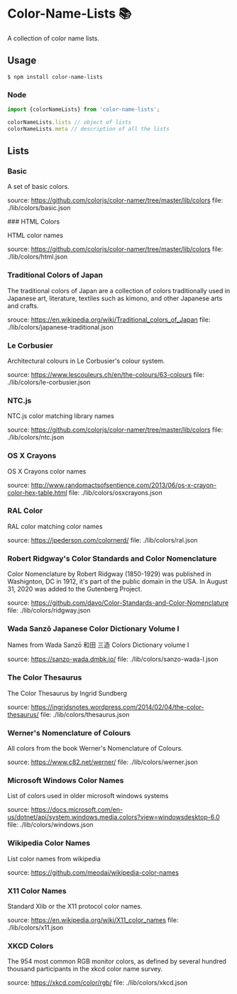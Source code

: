 # Color-Name-Lists 📚

A collection of color name lists.
## Usage

```shell
$ npm install color-name-lists
```
### Node
```js
import {colorNameLists} from 'color-name-lists';

colorNameLists.lists // object of lists
colorNameLists.meta // description of all the lists
```

## Lists
### Basic

A set of basic colors.

source: https://github.com/colorjs/color-namer/tree/master/lib/colors
file: ./lib/colors/basic.json

### HTML Colors

HTML color names

source: https://github.com/colorjs/color-namer/tree/master/lib/colors
file: ./lib/colors/html.json

### Traditional Colors of Japan

The traditional colors of Japan are a collection of colors traditionally
used in Japanese art, literature, textiles such as kimono, and other Japanese
arts and crafts.

srouce: https://en.wikipedia.org/wiki/Traditional_colors_of_Japan
file: ./lib/colors/japanese-traditional.json

### Le Corbusier

Architectural colours in Le Corbusier's colour system.

source: https://www.lescouleurs.ch/en/the-colours/63-colours
file: ./lib/colors/le-corbusier.json

### NTC.js

NTC.js color matching library names

source: https://github.com/colorjs/color-namer/tree/master/lib/colors
file: ./lib/colors/ntc.json

### OS X Crayons

OS X Crayons color names

source: http://www.randomactsofsentience.com/2013/06/os-x-crayon-color-hex-table.html
file: ./lib/colors/osxcrayons.json

### RAL Color

RAL color matching color names

source: https://jpederson.com/colornerd/
file: ./lib/colors/ral.json

### Robert Ridgway's Color Standards and Color Nomenclature

Color Nomenclature by Robert Ridgway (1850-1929) was published in Washignton,
DC in 1912, it's part of the public domain in the USA. In August 31, 2020 was
added to the Gutenberg Project.

source: https://github.com/davo/Color-Standards-and-Color-Nomenclature
file: ./lib/colors/ridgway.json

### Wada Sanzō Japanese Color Dictionary Volume I

Names from Wada Sanzō 和田 三造 Colors Dictionary volume I

source: https://sanzo-wada.dmbk.io/
file: ./lib/colors/sanzo-wada-I.json

### The Color Thesaurus

The Color Thesaurus by Ingrid Sundberg

source: https://ingridsnotes.wordpress.com/2014/02/04/the-color-thesaurus/
file: ./lib/colors/thesaurus.json

### Werner's Nomenclature of Colours

All colors from the book Werner's Nomenclature of Colours.

source: https://www.c82.net/werner/
file: ./lib/colors/werner.json

### Microsoft Windows Color Names

List of colors used in older microsoft windows systems

source: https://docs.microsoft.com/en-us/dotnet/api/system.windows.media.colors?view=windowsdesktop-6.0
file: ./lib/colors/windows.json

### Wikipedia Color Names

List color names from wikipedia

source: https://github.com/meodai/wikipedia-color-names

### X11 Color Names

Standard Xlib or the X11 protocol color names.

source: https://en.wikipedia.org/wiki/X11_color_names
file: ./lib/colors/x11.json

### XKCD Colors

The 954 most common RGB monitor colors, as defined by several hundred
    thousand participants in the xkcd color name survey.

source: https://xkcd.com/color/rgb/
file: ./lib/colors/xkcd.json
